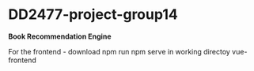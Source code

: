 # DD2477-project-group14

**Book Recommendation Engine**


For the frontend - download npm 
run npm serve in working directoy vue-frontend
